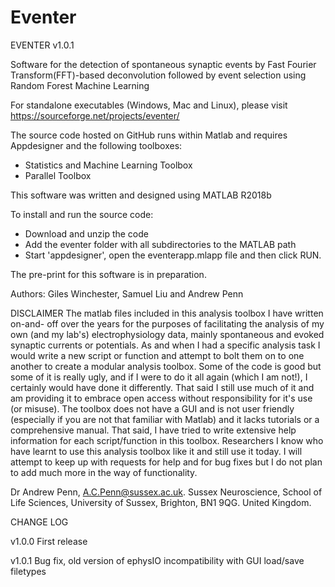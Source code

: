 # Eventer

EVENTER v1.0.1

Software for the detection of spontaneous synaptic events by Fast Fourier Transform(FFT)-based deconvolution followed by event selection using Random Forest  Machine Learning

For standalone executables (Windows, Mac and Linux), please visit https://sourceforge.net/projects/eventer/

The source code hosted on GitHub runs within Matlab and requires Appdesigner and the following toolboxes:
- Statistics and Machine Learning Toolbox
- Parallel Toolbox

This software was written and designed using MATLAB R2018b

To install and run the source code:
- Download and unzip the code
- Add the eventer folder with all subdirectories to the MATLAB path
- Start 'appdesigner', open the eventerapp.mlapp file and then click RUN.

The pre-print for this software is in preparation.

Authors: Giles Winchester, Samuel Liu and Andrew Penn

DISCLAIMER
The matlab files included in this analysis toolbox I have written on-and-
off over the years for the purposes of facilitating the analysis of my own
(and my lab's) electrophysiology data, mainly spontaneous and evoked synaptic
currents or potentials. As and when I had a specific analysis task I would
write a new script or function and attempt to bolt them on to one another
to create a modular analysis toolbox. Some of the code is good but some of
it is really ugly, and if I were to do it all again (which I am not!), I
certainly would have done it differently. That said I still use much of it
and am providing it to embrace open access without responsibility for it's
use (or misuse). The toolbox does not have a GUI and is not user friendly
(especially if you are not that familiar with Matlab) and it lacks tutorials
or a comprehensive manual. That said, I have tried to write extensive help
information for each script/function in this toolbox. Researchers I know
who have learnt to use this analysis toolbox like it and still use it today.
I will attempt to keep up with requests for help and for bug fixes but I do
not plan to add much more in the way of functionality.



Dr Andrew Penn,
A.C.Penn@sussex.ac.uk.
Sussex Neuroscience,
School of Life Sciences,
University of Sussex,
Brighton, BN1 9QG.
United Kingdom.


CHANGE LOG

v1.0.0 First release

v1.0.1 Bug fix, old version of ephysIO incompatibility with GUI load/save filetypes

